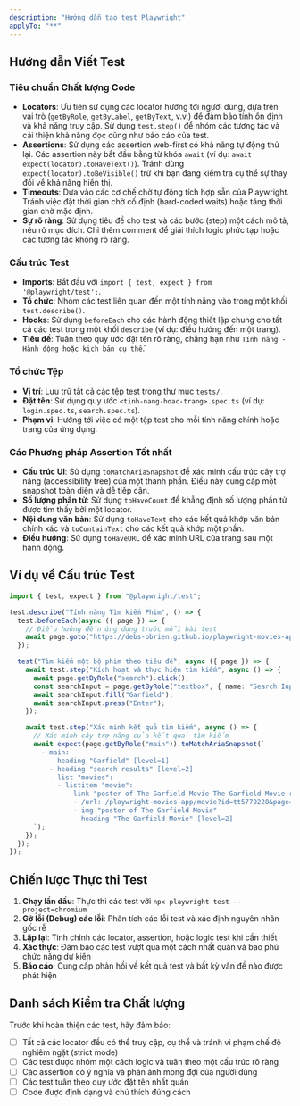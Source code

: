 ```yaml
---
description: "Hướng dẫn tạo test Playwright"
applyTo: "**"
---
```


## Hướng dẫn Viết Test

### Tiêu chuẩn Chất lượng Code

- **Locators**: Ưu tiên sử dụng các locator hướng tới người dùng, dựa trên vai trò (`getByRole`, `getByLabel`, `getByText`, v.v.) để đảm bảo tính ổn định và khả năng truy cập. Sử dụng `test.step()` để nhóm các tương tác và cải thiện khả năng đọc cũng như báo cáo của test.
- **Assertions**: Sử dụng các assertion web-first có khả năng tự động thử lại. Các assertion này bắt đầu bằng từ khóa `await` (ví dụ: `await expect(locator).toHaveText()`). Tránh dùng `expect(locator).toBeVisible()` trừ khi bạn đang kiểm tra cụ thể sự thay đổi về khả năng hiển thị.
- **Timeouts**: Dựa vào các cơ chế chờ tự động tích hợp sẵn của Playwright. Tránh việc đặt thời gian chờ cố định (hard-coded waits) hoặc tăng thời gian chờ mặc định.
- **Sự rõ ràng**: Sử dụng tiêu đề cho test và các bước (step) một cách mô tả, nêu rõ mục đích. Chỉ thêm comment để giải thích logic phức tạp hoặc các tương tác không rõ ràng.

### Cấu trúc Test

- **Imports**: Bắt đầu với `import { test, expect } from '@playwright/test';`.
- **Tổ chức**: Nhóm các test liên quan đến một tính năng vào trong một khối `test.describe()`.
- **Hooks**: Sử dụng `beforeEach` cho các hành động thiết lập chung cho tất cả các test trong một khối `describe` (ví dụ: điều hướng đến một trang).
- **Tiêu đề**: Tuân theo quy ước đặt tên rõ ràng, chẳng hạn như `Tính năng - Hành động hoặc kịch bản cụ thể`.

### Tổ chức Tệp

- **Vị trí**: Lưu trữ tất cả các tệp test trong thư mục `tests/`.
- **Đặt tên**: Sử dụng quy ước `<tinh-nang-hoac-trang>.spec.ts` (ví dụ: `login.spec.ts`, `search.spec.ts`).
- **Phạm vi**: Hướng tới việc có một tệp test cho mỗi tính năng chính hoặc trang của ứng dụng.

### Các Phương pháp Assertion Tốt nhất

- **Cấu trúc UI**: Sử dụng `toMatchAriaSnapshot` để xác minh cấu trúc cây trợ năng (accessibility tree) của một thành phần. Điều này cung cấp một snapshot toàn diện và dễ tiếp cận.
- **Số lượng phần tử**: Sử dụng `toHaveCount` để khẳng định số lượng phần tử được tìm thấy bởi một locator.
- **Nội dung văn bản**: Sử dụng `toHaveText` cho các kết quả khớp văn bản chính xác và `toContainText` cho các kết quả khớp một phần.
- **Điều hướng**: Sử dụng `toHaveURL` để xác minh URL của trang sau một hành động.

## Ví dụ về Cấu trúc Test

```typescript
import { test, expect } from "@playwright/test";

test.describe("Tính năng Tìm kiếm Phim", () => {
  test.beforeEach(async ({ page }) => {
    // Điều hướng đến ứng dụng trước mỗi bài test
    await page.goto("https://debs-obrien.github.io/playwright-movies-app");
  });

  test("Tìm kiếm một bộ phim theo tiêu đề", async ({ page }) => {
    await test.step("Kích hoạt và thực hiện tìm kiếm", async () => {
      await page.getByRole("search").click();
      const searchInput = page.getByRole("textbox", { name: "Search Input" });
      await searchInput.fill("Garfield");
      await searchInput.press("Enter");
    });

    await test.step("Xác minh kết quả tìm kiếm", async () => {
      // Xác minh cây trợ năng của kết quả tìm kiếm
      await expect(page.getByRole("main")).toMatchAriaSnapshot(`
        - main:
          - heading "Garfield" [level=1]
          - heading "search results" [level=2]
          - list "movies":
            - listitem "movie":
              - link "poster of The Garfield Movie The Garfield Movie rating":
                - /url: /playwright-movies-app/movie?id=tt5779228&page=1
                - img "poster of The Garfield Movie"
                - heading "The Garfield Movie" [level=2]
      `);
    });
  });
});
```

## Chiến lược Thực thi Test

1.  **Chạy lần đầu**: Thực thi các test với `npx playwright test --project=chromium`
2.  **Gỡ lỗi (Debug) các lỗi**: Phân tích các lỗi test và xác định nguyên nhân gốc rễ
3.  **Lặp lại**: Tinh chỉnh các locator, assertion, hoặc logic test khi cần thiết
4.  **Xác thực**: Đảm bảo các test vượt qua một cách nhất quán và bao phủ chức năng dự kiến
5.  **Báo cáo**: Cung cấp phản hồi về kết quả test và bất kỳ vấn đề nào được phát hiện

## Danh sách Kiểm tra Chất lượng

Trước khi hoàn thiện các test, hãy đảm bảo:

- [ ] Tất cả các locator đều có thể truy cập, cụ thể và tránh vi phạm chế độ nghiêm ngặt (strict mode)
- [ ] Các test được nhóm một cách logic và tuân theo một cấu trúc rõ ràng
- [ ] Các assertion có ý nghĩa và phản ánh mong đợi của người dùng
- [ ] Các test tuân theo quy ước đặt tên nhất quán
- [ ] Code được định dạng và chú thích đúng cách
